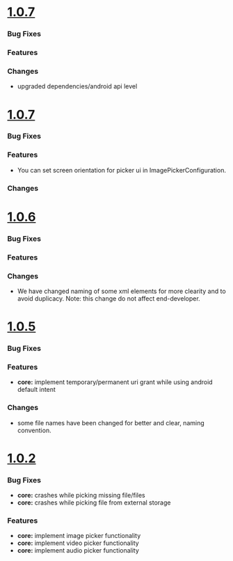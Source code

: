 # [1.0.7](2019-05-21)


### Bug Fixes

### Features

### Changes
* upgraded dependencies/android api level

# [1.0.7](2019-05-21)


### Bug Fixes

### Features
* You can set screen orientation for picker ui in ImagePickerConfiguration.

### Changes


# [1.0.6](2019-05-3)


### Bug Fixes

### Features

### Changes

* We have changed naming of some xml elements for more clearity and to avoid duplicacy. Note: this change do not affect end-developer. 

# [1.0.5](2019-05-1)


### Bug Fixes

### Features

* **core:** implement temporary/permanent uri grant while using android default intent

### Changes

* some file names have been changed for better and clear, naming convention.


# [1.0.2](2019-04-18)


### Bug Fixes

* **core:** crashes while picking missing file/files 
* **core:** crashes while picking file from external storage 



### Features

* **core:** implement image picker functionality
* **core:** implement video picker functionality
* **core:** implement audio picker functionality